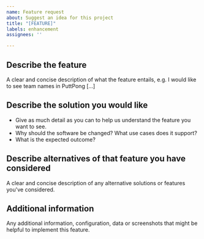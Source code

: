 ```yaml
---
name: Feature request
about: Suggest an idea for this project
title: "[FEATURE]"
labels: enhancement
assignees: ''

---
```


## Describe the feature
A clear and concise description of what the feature entails, e.g. I would like to see team names in PuttPong [...]

## Describe the solution you would like
- Give as much detail as you can to help us understand the feature you want to see.
- Why should the software be changed? What use cases does it support?
- What is the expected outcome?

## Describe alternatives of that feature you have considered
A clear and concise description of any alternative solutions or features you've considered.

## Additional information
Any additional information, configuration, data or screenshots that might be helpful to implement this feature.
